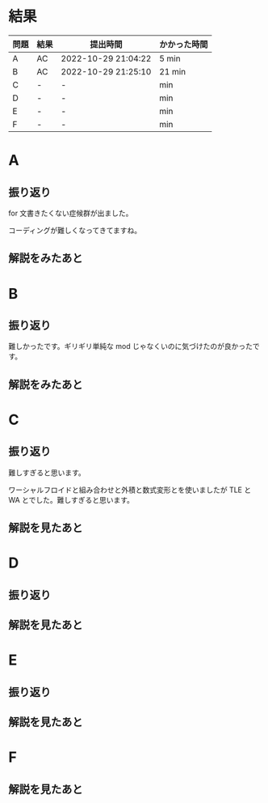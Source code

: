 # 結果

| 問題 | 結果 | 提出時間            | かかった時間 |
|------|------|---------------------|--------------|
| A    | AC   | 2022-10-29 21:04:22 | 5 min        |
| B    | AC   | 2022-10-29 21:25:10 | 21 min       |
| C    | -    | -                   |     min      |
| D    | -    | -                   |     min      |
| E    | -    | -                   |     min      |
| F    | -    | -                   |     min      |

# A

## 振り返り

for 文書きたくない症候群が出ました。

コーディングが難しくなってきてますね。

## 解説をみたあと

# B

## 振り返り

難しかったです。ギリギリ単純な mod じゃなくいのに気づけたのが良かったです。

## 解説をみたあと

# C

## 振り返り

難しすぎると思います。

ワーシャルフロイドと組み合わせと外積と数式変形とを使いましたが
TLE と WA とでした。難しすぎると思います。

## 解説を見たあと

# D

## 振り返り

## 解説を見たあと

# E

## 振り返り

## 解説を見たあと

# F

## 解説を見たあと
